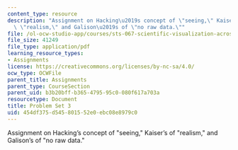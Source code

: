 ```yaml
---
content_type: resource
description: "Assignment on Hacking\u2019s concept of \"seeing,\" Kaiser\u2019s of\
  \ \"realism,\" and Galison\u2019s of \"no raw data.\""
file: /ol-ocw-studio-app/courses/sts-067-scientific-visualization-across-disciplines-a-critical-introduction-spring-2005/454df375d545801552e0ebc08e8979c0_pset3.pdf
file_size: 41249
file_type: application/pdf
learning_resource_types:
- Assignments
license: https://creativecommons.org/licenses/by-nc-sa/4.0/
ocw_type: OCWFile
parent_title: Assignments
parent_type: CourseSection
parent_uid: b3b20bff-b365-4795-95c0-080f617a703a
resourcetype: Document
title: Problem Set 3
uid: 454df375-d545-8015-52e0-ebc08e8979c0
---
```

Assignment on Hacking’s concept of "seeing," Kaiser’s of "realism," and Galison’s of "no raw data."